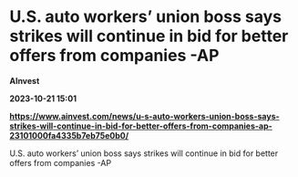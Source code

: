 # U.S. auto workers’ union boss says strikes will continue in bid for better offers from companies -AP
**AInvest**

**2023-10-21 15:01**

**https://www.ainvest.com/news/u-s-auto-workers-union-boss-says-strikes-will-continue-in-bid-for-better-offers-from-companies-ap-23101000fa4335b7eb75e0b0/**

U.S. auto workers’ union boss says strikes will continue in bid for better offers from companies -AP